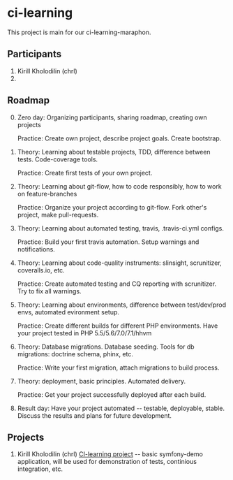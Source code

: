 # ci-learning

This project is main for our ci-learning-maraphon. 

## Participants
1. Kirill Kholodilin (chrl)
2. 

## Roadmap

0. Zero day: Organizing participants, sharing roadmap, creating own projects

   Practice: Create own project, describe project goals. Create bootstrap.
1. Theory: Learning about testable projects, TDD, difference between tests. Code-coverage tools.

   Practice: Create first tests of your own project. 
2. Theory: Learning about git-flow, how to code responsibly, how to work on feature-branches

   Practice: Organize your project according to git-flow. Fork other's project, make pull-requests.
   
3. Theory: Learning about automated testing, travis, .travis-ci.yml configs.

   Practice: Build your first travis automation. Setup warnings and notifications.

4. Theory: Learning about code-quality instruments: slinsight, scrunitizer, coveralls.io, etc.
   
   Practice: Create automated testing and CQ reporting with scrunitizer. Try to fix all warnings.
  
5. Theory: Learning about environments, difference between test/dev/prod envs, automated evironment setup.
   
   Practice: Create different builds for different PHP environments. Have your project tested in PHP 5.5/5.6/7.0/7.1/hhvm

6. Theory: Database migrations. Database seeding. Tools for db migrations: doctrine schema, phinx, etc.

   Practice: Write your first migration, attach migrations to build process.

7. Theory: deployment, basic principles. Automated delivery.

   Practice: Get your project successfully deployed after each build.

8. Result day: Have your project automated -- testable, deployable, stable. Discuss the results and plans for future development. 
   
## Projects

1. Kirill Kholodilin (chrl) [CI-learning project](https://github.com/chrl/ci-learning-project) -- basic symfony-demo application,
will be used for demonstration of tests, continious integration, etc. 
